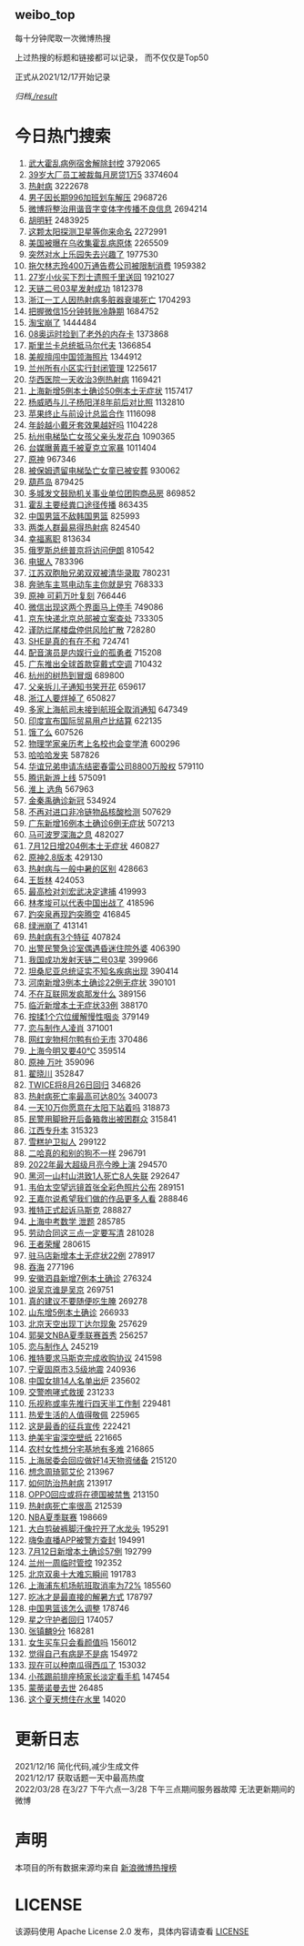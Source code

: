 weibo_top  
---
每十分钟爬取一次微博热搜  

上过热搜的标题和链接都可以记录， 而不仅仅是Top50

正式从2021/12/17开始记录  

*归档[./result](./result/)*

# 今日热门搜索  
1. [武大霍乱病例宿舍解除封控](https://s.weibo.com//weibo?q=%23%E6%AD%A6%E5%A4%A7%E9%9C%8D%E4%B9%B1%E7%97%85%E4%BE%8B%E5%AE%BF%E8%88%8D%E8%A7%A3%E9%99%A4%E5%B0%81%E6%8E%A7%23&Refer=top) 3792065
2. [39岁大厂员工被裁每月房贷1万5](https://s.weibo.com//weibo?q=%2339%E5%B2%81%E5%A4%A7%E5%8E%82%E5%91%98%E5%B7%A5%E8%A2%AB%E8%A3%81%E6%AF%8F%E6%9C%88%E6%88%BF%E8%B4%B71%E4%B8%875%23&Refer=top) 3374604
3. [热射病](https://s.weibo.com//weibo?q=%23%E7%83%AD%E5%B0%84%E7%97%85%23&Refer=top) 3222678
4. [男子因长期996加班划车解压](https://s.weibo.com//weibo?q=%23%E7%94%B7%E5%AD%90%E5%9B%A0%E9%95%BF%E6%9C%9F996%E5%8A%A0%E7%8F%AD%E5%88%92%E8%BD%A6%E8%A7%A3%E5%8E%8B%23&Refer=top) 2968726
5. [微博将整治用谐音字变体字传播不良信息](https://s.weibo.com//weibo?q=%23%E5%BE%AE%E5%8D%9A%E5%B0%86%E6%95%B4%E6%B2%BB%E7%94%A8%E8%B0%90%E9%9F%B3%E5%AD%97%E5%8F%98%E4%BD%93%E5%AD%97%E4%BC%A0%E6%92%AD%E4%B8%8D%E8%89%AF%E4%BF%A1%E6%81%AF%23&Refer=top) 2694214
6. [胡明轩](https://s.weibo.com//weibo?q=%23%E8%83%A1%E6%98%8E%E8%BD%A9%23&Refer=top) 2483925
7. [这颗太阳探测卫星等你来命名](https://s.weibo.com//weibo?q=%23%E8%BF%99%E9%A2%97%E5%A4%AA%E9%98%B3%E6%8E%A2%E6%B5%8B%E5%8D%AB%E6%98%9F%E7%AD%89%E4%BD%A0%E6%9D%A5%E5%91%BD%E5%90%8D%23&Refer=top) 2272991
8. [美国被曝在乌收集霍乱病原体](https://s.weibo.com//weibo?q=%23%E7%BE%8E%E5%9B%BD%E8%A2%AB%E6%9B%9D%E5%9C%A8%E4%B9%8C%E6%94%B6%E9%9B%86%E9%9C%8D%E4%B9%B1%E7%97%85%E5%8E%9F%E4%BD%93%23&Refer=top) 2265509
9. [突然对水上乐园失去兴趣了](https://s.weibo.com//weibo?q=%23%E7%AA%81%E7%84%B6%E5%AF%B9%E6%B0%B4%E4%B8%8A%E4%B9%90%E5%9B%AD%E5%A4%B1%E5%8E%BB%E5%85%B4%E8%B6%A3%E4%BA%86%23&Refer=top) 1977530
10. [拖欠林志玲400万通告费公司被限制消费](https://s.weibo.com//weibo?q=%23%E6%8B%96%E6%AC%A0%E6%9E%97%E5%BF%97%E7%8E%B2400%E4%B8%87%E9%80%9A%E5%91%8A%E8%B4%B9%E5%85%AC%E5%8F%B8%E8%A2%AB%E9%99%90%E5%88%B6%E6%B6%88%E8%B4%B9%23&Refer=top) 1959382
11. [27岁小伙买下烈士遗照千里送回](https://s.weibo.com//weibo?q=%2327%E5%B2%81%E5%B0%8F%E4%BC%99%E4%B9%B0%E4%B8%8B%E7%83%88%E5%A3%AB%E9%81%97%E7%85%A7%E5%8D%83%E9%87%8C%E9%80%81%E5%9B%9E%23&Refer=top) 1921027
12. [天链二号03星发射成功](https://s.weibo.com//weibo?q=%23%E5%A4%A9%E9%93%BE%E4%BA%8C%E5%8F%B703%E6%98%9F%E5%8F%91%E5%B0%84%E6%88%90%E5%8A%9F%23&Refer=top) 1812378
13. [浙江一工人因热射病多脏器衰竭死亡](https://s.weibo.com//weibo?q=%23%E6%B5%99%E6%B1%9F%E4%B8%80%E5%B7%A5%E4%BA%BA%E5%9B%A0%E7%83%AD%E5%B0%84%E7%97%85%E5%A4%9A%E8%84%8F%E5%99%A8%E8%A1%B0%E7%AB%AD%E6%AD%BB%E4%BA%A1%23&Refer=top) 1704293
14. [把握微信15分钟转账冷静期](https://s.weibo.com//weibo?q=%23%E6%8A%8A%E6%8F%A1%E5%BE%AE%E4%BF%A115%E5%88%86%E9%92%9F%E8%BD%AC%E8%B4%A6%E5%86%B7%E9%9D%99%E6%9C%9F%23&Refer=top) 1684752
15. [淘宝崩了](https://s.weibo.com//weibo?q=%23%E6%B7%98%E5%AE%9D%E5%B4%A9%E4%BA%86%23&Refer=top) 1444484
16. [08奥运时捡到了老外的内存卡](https://s.weibo.com//weibo?q=%2308%E5%A5%A5%E8%BF%90%E6%97%B6%E6%8D%A1%E5%88%B0%E4%BA%86%E8%80%81%E5%A4%96%E7%9A%84%E5%86%85%E5%AD%98%E5%8D%A1%23&Refer=top) 1373868
17. [斯里兰卡总统抵马尔代夫](https://s.weibo.com//weibo?q=%23%E6%96%AF%E9%87%8C%E5%85%B0%E5%8D%A1%E6%80%BB%E7%BB%9F%E6%8A%B5%E9%A9%AC%E5%B0%94%E4%BB%A3%E5%A4%AB%23&Refer=top) 1366854
18. [美舰擅闯中国领海照片](https://s.weibo.com//weibo?q=%23%E7%BE%8E%E8%88%B0%E6%93%85%E9%97%AF%E4%B8%AD%E5%9B%BD%E9%A2%86%E6%B5%B7%E7%85%A7%E7%89%87%23&Refer=top) 1344912
19. [兰州所有小区实行封闭管理](https://s.weibo.com//weibo?q=%23%E5%85%B0%E5%B7%9E%E6%89%80%E6%9C%89%E5%B0%8F%E5%8C%BA%E5%AE%9E%E8%A1%8C%E5%B0%81%E9%97%AD%E7%AE%A1%E7%90%86%23&Refer=top) 1225617
20. [华西医院一天收治3例热射病](https://s.weibo.com//weibo?q=%23%E5%8D%8E%E8%A5%BF%E5%8C%BB%E9%99%A2%E4%B8%80%E5%A4%A9%E6%94%B6%E6%B2%BB3%E4%BE%8B%E7%83%AD%E5%B0%84%E7%97%85%23&Refer=top) 1169421
21. [上海新增5例本土确诊50例本土无症状](https://s.weibo.com//weibo?q=%23%E4%B8%8A%E6%B5%B7%E6%96%B0%E5%A2%9E5%E4%BE%8B%E6%9C%AC%E5%9C%9F%E7%A1%AE%E8%AF%8A50%E4%BE%8B%E6%9C%AC%E5%9C%9F%E6%97%A0%E7%97%87%E7%8A%B6%23&Refer=top) 1157417
22. [杨威晒与儿子杨阳洋8年前后对比照](https://s.weibo.com//weibo?q=%23%E6%9D%A8%E5%A8%81%E6%99%92%E4%B8%8E%E5%84%BF%E5%AD%90%E6%9D%A8%E9%98%B3%E6%B4%8B8%E5%B9%B4%E5%89%8D%E5%90%8E%E5%AF%B9%E6%AF%94%E7%85%A7%23&Refer=top) 1132810
23. [苹果终止与前设计总监合作](https://s.weibo.com//weibo?q=%23%E8%8B%B9%E6%9E%9C%E7%BB%88%E6%AD%A2%E4%B8%8E%E5%89%8D%E8%AE%BE%E8%AE%A1%E6%80%BB%E7%9B%91%E5%90%88%E4%BD%9C%23&Refer=top) 1116098
24. [年龄越小戴牙套效果越好吗](https://s.weibo.com//weibo?q=%23%E5%B9%B4%E9%BE%84%E8%B6%8A%E5%B0%8F%E6%88%B4%E7%89%99%E5%A5%97%E6%95%88%E6%9E%9C%E8%B6%8A%E5%A5%BD%E5%90%97%23&Refer=top) 1104228
25. [杭州电梯坠亡女孩父亲头发花白](https://s.weibo.com//weibo?q=%23%E6%9D%AD%E5%B7%9E%E7%94%B5%E6%A2%AF%E5%9D%A0%E4%BA%A1%E5%A5%B3%E5%AD%A9%E7%88%B6%E4%BA%B2%E5%A4%B4%E5%8F%91%E8%8A%B1%E7%99%BD%23&Refer=top) 1090365
26. [台媒曝黄嘉千被夏克立家暴](https://s.weibo.com//weibo?q=%23%E5%8F%B0%E5%AA%92%E6%9B%9D%E9%BB%84%E5%98%89%E5%8D%83%E8%A2%AB%E5%A4%8F%E5%85%8B%E7%AB%8B%E5%AE%B6%E6%9A%B4%23&Refer=top) 1011404
27. [原神](https://s.weibo.com//weibo?q=%23%E5%8E%9F%E7%A5%9E%23&Refer=top) 967346
28. [被保姆遗留电梯坠亡女童已被安葬](https://s.weibo.com//weibo?q=%23%E8%A2%AB%E4%BF%9D%E5%A7%86%E9%81%97%E7%95%99%E7%94%B5%E6%A2%AF%E5%9D%A0%E4%BA%A1%E5%A5%B3%E7%AB%A5%E5%B7%B2%E8%A2%AB%E5%AE%89%E8%91%AC%23&Refer=top) 930062
29. [葫芦岛](https://s.weibo.com//weibo?q=%E8%91%AB%E8%8A%A6%E5%B2%9B&Refer=top) 879425
30. [多城发文鼓励机关事业单位团购商品房](https://s.weibo.com//weibo?q=%23%E5%A4%9A%E5%9F%8E%E5%8F%91%E6%96%87%E9%BC%93%E5%8A%B1%E6%9C%BA%E5%85%B3%E4%BA%8B%E4%B8%9A%E5%8D%95%E4%BD%8D%E5%9B%A2%E8%B4%AD%E5%95%86%E5%93%81%E6%88%BF%23&Refer=top) 869852
31. [霍乱主要经粪口途径传播](https://s.weibo.com//weibo?q=%23%E9%9C%8D%E4%B9%B1%E4%B8%BB%E8%A6%81%E7%BB%8F%E7%B2%AA%E5%8F%A3%E9%80%94%E5%BE%84%E4%BC%A0%E6%92%AD%23&Refer=top) 863435
32. [中国男篮不敌韩国男篮](https://s.weibo.com//weibo?q=%23%E4%B8%AD%E5%9B%BD%E7%94%B7%E7%AF%AE%E4%B8%8D%E6%95%8C%E9%9F%A9%E5%9B%BD%E7%94%B7%E7%AF%AE%23&Refer=top) 825993
33. [两类人群最易得热射病](https://s.weibo.com//weibo?q=%23%E4%B8%A4%E7%B1%BB%E4%BA%BA%E7%BE%A4%E6%9C%80%E6%98%93%E5%BE%97%E7%83%AD%E5%B0%84%E7%97%85%23&Refer=top) 824540
34. [幸福离职](https://s.weibo.com//weibo?q=%23%E5%B9%B8%E7%A6%8F%E7%A6%BB%E8%81%8C%23&Refer=top) 813634
35. [俄罗斯总统普京将访问伊朗](https://s.weibo.com//weibo?q=%23%E4%BF%84%E7%BD%97%E6%96%AF%E6%80%BB%E7%BB%9F%E6%99%AE%E4%BA%AC%E5%B0%86%E8%AE%BF%E9%97%AE%E4%BC%8A%E6%9C%97%23&Refer=top) 810542
36. [电锯人](https://s.weibo.com//weibo?q=%E7%94%B5%E9%94%AF%E4%BA%BA&Refer=top) 783396
37. [江苏双胞胎兄弟双双被清华录取](https://s.weibo.com//weibo?q=%23%E6%B1%9F%E8%8B%8F%E5%8F%8C%E8%83%9E%E8%83%8E%E5%85%84%E5%BC%9F%E5%8F%8C%E5%8F%8C%E8%A2%AB%E6%B8%85%E5%8D%8E%E5%BD%95%E5%8F%96%23&Refer=top) 780231
38. [奔驰车主骂电动车主你就是穷](https://s.weibo.com//weibo?q=%23%E5%A5%94%E9%A9%B0%E8%BD%A6%E4%B8%BB%E9%AA%82%E7%94%B5%E5%8A%A8%E8%BD%A6%E4%B8%BB%E4%BD%A0%E5%B0%B1%E6%98%AF%E7%A9%B7%23&Refer=top) 768333
39. [原神 可莉万叶复刻](https://s.weibo.com//weibo?q=%23%E5%8E%9F%E7%A5%9E%20%E5%8F%AF%E8%8E%89%E4%B8%87%E5%8F%B6%E5%A4%8D%E5%88%BB%23&Refer=top) 766446
40. [微信出现这两个界面马上停手](https://s.weibo.com//weibo?q=%23%E5%BE%AE%E4%BF%A1%E5%87%BA%E7%8E%B0%E8%BF%99%E4%B8%A4%E4%B8%AA%E7%95%8C%E9%9D%A2%E9%A9%AC%E4%B8%8A%E5%81%9C%E6%89%8B%23&Refer=top) 749086
41. [京东快递北京总部被立案查处](https://s.weibo.com//weibo?q=%23%E4%BA%AC%E4%B8%9C%E5%BF%AB%E9%80%92%E5%8C%97%E4%BA%AC%E6%80%BB%E9%83%A8%E8%A2%AB%E7%AB%8B%E6%A1%88%E6%9F%A5%E5%A4%84%23&Refer=top) 733305
42. [谨防烂尾楼盘停供风险扩散](https://s.weibo.com//weibo?q=%23%E8%B0%A8%E9%98%B2%E7%83%82%E5%B0%BE%E6%A5%BC%E7%9B%98%E5%81%9C%E4%BE%9B%E9%A3%8E%E9%99%A9%E6%89%A9%E6%95%A3%23&Refer=top) 728280
43. [SHE是真的有在不和](https://s.weibo.com//weibo?q=%23SHE%E6%98%AF%E7%9C%9F%E7%9A%84%E6%9C%89%E5%9C%A8%E4%B8%8D%E5%92%8C%23&Refer=top) 724741
44. [配音演员是内娱行业的孤勇者](https://s.weibo.com//weibo?q=%23%E9%85%8D%E9%9F%B3%E6%BC%94%E5%91%98%E6%98%AF%E5%86%85%E5%A8%B1%E8%A1%8C%E4%B8%9A%E7%9A%84%E5%AD%A4%E5%8B%87%E8%80%85%23&Refer=top) 715208
45. [广东推出全球首款穿戴式空调](https://s.weibo.com//weibo?q=%23%E5%B9%BF%E4%B8%9C%E6%8E%A8%E5%87%BA%E5%85%A8%E7%90%83%E9%A6%96%E6%AC%BE%E7%A9%BF%E6%88%B4%E5%BC%8F%E7%A9%BA%E8%B0%83%23&Refer=top) 710432
46. [杭州的树热到冒烟](https://s.weibo.com//weibo?q=%23%E6%9D%AD%E5%B7%9E%E7%9A%84%E6%A0%91%E7%83%AD%E5%88%B0%E5%86%92%E7%83%9F%23&Refer=top) 689800
47. [父亲拆儿子通知书笑开花](https://s.weibo.com//weibo?q=%23%E7%88%B6%E4%BA%B2%E6%8B%86%E5%84%BF%E5%AD%90%E9%80%9A%E7%9F%A5%E4%B9%A6%E7%AC%91%E5%BC%80%E8%8A%B1%23&Refer=top) 659617
48. [浙江人要烊掉了](https://s.weibo.com//weibo?q=%23%E6%B5%99%E6%B1%9F%E4%BA%BA%E8%A6%81%E7%83%8A%E6%8E%89%E4%BA%86%23&Refer=top) 650827
49. [多家上海航司未接到航班全取消通知](https://s.weibo.com//weibo?q=%23%E5%A4%9A%E5%AE%B6%E4%B8%8A%E6%B5%B7%E8%88%AA%E5%8F%B8%E6%9C%AA%E6%8E%A5%E5%88%B0%E8%88%AA%E7%8F%AD%E5%85%A8%E5%8F%96%E6%B6%88%E9%80%9A%E7%9F%A5%23&Refer=top) 647349
50. [印度宣布国际贸易用卢比结算](https://s.weibo.com//weibo?q=%23%E5%8D%B0%E5%BA%A6%E5%AE%A3%E5%B8%83%E5%9B%BD%E9%99%85%E8%B4%B8%E6%98%93%E7%94%A8%E5%8D%A2%E6%AF%94%E7%BB%93%E7%AE%97%23&Refer=top) 622135
51. [饿了么](https://s.weibo.com//weibo?q=%E9%A5%BF%E4%BA%86%E4%B9%88&Refer=top) 607526
52. [物理学家亲历考上名校也会变学渣](https://s.weibo.com//weibo?q=%23%E7%89%A9%E7%90%86%E5%AD%A6%E5%AE%B6%E4%BA%B2%E5%8E%86%E8%80%83%E4%B8%8A%E5%90%8D%E6%A0%A1%E4%B9%9F%E4%BC%9A%E5%8F%98%E5%AD%A6%E6%B8%A3%23&Refer=top) 600296
53. [哈哈哈发夹](https://s.weibo.com//weibo?q=%23%E5%93%88%E5%93%88%E5%93%88%E5%8F%91%E5%A4%B9%23&Refer=top) 587826
54. [华谊兄弟申请冻结密春雷公司8800万股权](https://s.weibo.com//weibo?q=%23%E5%8D%8E%E8%B0%8A%E5%85%84%E5%BC%9F%E7%94%B3%E8%AF%B7%E5%86%BB%E7%BB%93%E5%AF%86%E6%98%A5%E9%9B%B7%E5%85%AC%E5%8F%B88800%E4%B8%87%E8%82%A1%E6%9D%83%23&Refer=top) 579110
55. [腾讯新游上线](https://s.weibo.com//weibo?q=%23%E8%85%BE%E8%AE%AF%E6%96%B0%E6%B8%B8%E4%B8%8A%E7%BA%BF%23&Refer=top) 575091
56. [淮上 选角](https://s.weibo.com//weibo?q=%E6%B7%AE%E4%B8%8A%20%E9%80%89%E8%A7%92&Refer=top) 567963
57. [金秦禹确诊新冠](https://s.weibo.com//weibo?q=%23%E9%87%91%E7%A7%A6%E7%A6%B9%E7%A1%AE%E8%AF%8A%E6%96%B0%E5%86%A0%23&Refer=top) 534924
58. [不再对进口非冷链物品核酸检测](https://s.weibo.com//weibo?q=%23%E4%B8%8D%E5%86%8D%E5%AF%B9%E8%BF%9B%E5%8F%A3%E9%9D%9E%E5%86%B7%E9%93%BE%E7%89%A9%E5%93%81%E6%A0%B8%E9%85%B8%E6%A3%80%E6%B5%8B%23&Refer=top) 507629
59. [广东新增16例本土确诊6例无症状](https://s.weibo.com//weibo?q=%23%E5%B9%BF%E4%B8%9C%E6%96%B0%E5%A2%9E16%E4%BE%8B%E6%9C%AC%E5%9C%9F%E7%A1%AE%E8%AF%8A6%E4%BE%8B%E6%97%A0%E7%97%87%E7%8A%B6%23&Refer=top) 507213
60. [马可波罗深海之息](https://s.weibo.com//weibo?q=%23%E9%A9%AC%E5%8F%AF%E6%B3%A2%E7%BD%97%E6%B7%B1%E6%B5%B7%E4%B9%8B%E6%81%AF%23&Refer=top) 482027
61. [7月12日增204例本土无症状](https://s.weibo.com//weibo?q=%237%E6%9C%8812%E6%97%A5%E5%A2%9E204%E4%BE%8B%E6%9C%AC%E5%9C%9F%E6%97%A0%E7%97%87%E7%8A%B6%23&Refer=top) 460827
62. [原神2.8版本](https://s.weibo.com//weibo?q=%E5%8E%9F%E7%A5%9E2.8%E7%89%88%E6%9C%AC&Refer=top) 429130
63. [热射病与一般中暑的区别](https://s.weibo.com//weibo?q=%23%E7%83%AD%E5%B0%84%E7%97%85%E4%B8%8E%E4%B8%80%E8%88%AC%E4%B8%AD%E6%9A%91%E7%9A%84%E5%8C%BA%E5%88%AB%23&Refer=top) 428663
64. [王哲林](https://s.weibo.com//weibo?q=%E7%8E%8B%E5%93%B2%E6%9E%97&Refer=top) 424053
65. [最高检对刘宏武决定逮捕](https://s.weibo.com//weibo?q=%23%E6%9C%80%E9%AB%98%E6%A3%80%E5%AF%B9%E5%88%98%E5%AE%8F%E6%AD%A6%E5%86%B3%E5%AE%9A%E9%80%AE%E6%8D%95%23&Refer=top) 419993
66. [林孝埈可以代表中国出战了](https://s.weibo.com//weibo?q=%23%E6%9E%97%E5%AD%9D%E5%9F%88%E5%8F%AF%E4%BB%A5%E4%BB%A3%E8%A1%A8%E4%B8%AD%E5%9B%BD%E5%87%BA%E6%88%98%E4%BA%86%23&Refer=top) 418596
67. [趵突泉再现趵突腾空](https://s.weibo.com//weibo?q=%23%E8%B6%B5%E7%AA%81%E6%B3%89%E5%86%8D%E7%8E%B0%E8%B6%B5%E7%AA%81%E8%85%BE%E7%A9%BA%23&Refer=top) 416845
68. [绿洲崩了](https://s.weibo.com//weibo?q=%23%E7%BB%BF%E6%B4%B2%E5%B4%A9%E4%BA%86%23&Refer=top) 413141
69. [热射病有3个特征](https://s.weibo.com//weibo?q=%23%E7%83%AD%E5%B0%84%E7%97%85%E6%9C%893%E4%B8%AA%E7%89%B9%E5%BE%81%23&Refer=top) 407824
70. [出警民警急诊室偶遇昏迷住院外婆](https://s.weibo.com//weibo?q=%23%E5%87%BA%E8%AD%A6%E6%B0%91%E8%AD%A6%E6%80%A5%E8%AF%8A%E5%AE%A4%E5%81%B6%E9%81%87%E6%98%8F%E8%BF%B7%E4%BD%8F%E9%99%A2%E5%A4%96%E5%A9%86%23&Refer=top) 406390
71. [我国成功发射天链二号03星](https://s.weibo.com//weibo?q=%E6%88%91%E5%9B%BD%E6%88%90%E5%8A%9F%E5%8F%91%E5%B0%84%E5%A4%A9%E9%93%BE%E4%BA%8C%E5%8F%B703%E6%98%9F&Refer=top) 399966
72. [坦桑尼亚总统证实不知名疾病出现](https://s.weibo.com//weibo?q=%23%E5%9D%A6%E6%A1%91%E5%B0%BC%E4%BA%9A%E6%80%BB%E7%BB%9F%E8%AF%81%E5%AE%9E%E4%B8%8D%E7%9F%A5%E5%90%8D%E7%96%BE%E7%97%85%E5%87%BA%E7%8E%B0%23&Refer=top) 390414
73. [河南新增3例本土确诊22例无症状](https://s.weibo.com//weibo?q=%23%E6%B2%B3%E5%8D%97%E6%96%B0%E5%A2%9E3%E4%BE%8B%E6%9C%AC%E5%9C%9F%E7%A1%AE%E8%AF%8A22%E4%BE%8B%E6%97%A0%E7%97%87%E7%8A%B6%23&Refer=top) 390101
74. [不在互联网发疯那发什么](https://s.weibo.com//weibo?q=%23%E4%B8%8D%E5%9C%A8%E4%BA%92%E8%81%94%E7%BD%91%E5%8F%91%E7%96%AF%E9%82%A3%E5%8F%91%E4%BB%80%E4%B9%88%23&Refer=top) 389156
75. [临沂新增本土无症状33例](https://s.weibo.com//weibo?q=%23%E4%B8%B4%E6%B2%82%E6%96%B0%E5%A2%9E%E6%9C%AC%E5%9C%9F%E6%97%A0%E7%97%87%E7%8A%B633%E4%BE%8B%23&Refer=top) 388170
76. [按揉1个穴位缓解慢性咽炎](https://s.weibo.com//weibo?q=%23%E6%8C%89%E6%8F%891%E4%B8%AA%E7%A9%B4%E4%BD%8D%E7%BC%93%E8%A7%A3%E6%85%A2%E6%80%A7%E5%92%BD%E7%82%8E%23&Refer=top) 379149
77. [恋与制作人凌肖](https://s.weibo.com//weibo?q=%E6%81%8B%E4%B8%8E%E5%88%B6%E4%BD%9C%E4%BA%BA%E5%87%8C%E8%82%96&Refer=top) 371001
78. [网红宠物柯尔鸭有价无市](https://s.weibo.com//weibo?q=%23%E7%BD%91%E7%BA%A2%E5%AE%A0%E7%89%A9%E6%9F%AF%E5%B0%94%E9%B8%AD%E6%9C%89%E4%BB%B7%E6%97%A0%E5%B8%82%23&Refer=top) 370486
79. [上海今明又要40℃](https://s.weibo.com//weibo?q=%23%E4%B8%8A%E6%B5%B7%E4%BB%8A%E6%98%8E%E5%8F%88%E8%A6%8140%E2%84%83%23&Refer=top) 359514
80. [原神 万叶](https://s.weibo.com//weibo?q=%E5%8E%9F%E7%A5%9E%20%E4%B8%87%E5%8F%B6&Refer=top) 359096
81. [翟晓川](https://s.weibo.com//weibo?q=%E7%BF%9F%E6%99%93%E5%B7%9D&Refer=top) 352847
82. [TWICE将8月26日回归](https://s.weibo.com//weibo?q=%23TWICE%E5%B0%868%E6%9C%8826%E6%97%A5%E5%9B%9E%E5%BD%92%23&Refer=top) 346826
83. [热射病死亡率最高可达80%](https://s.weibo.com//weibo?q=%23%E7%83%AD%E5%B0%84%E7%97%85%E6%AD%BB%E4%BA%A1%E7%8E%87%E6%9C%80%E9%AB%98%E5%8F%AF%E8%BE%BE80%25%23&Refer=top) 340073
84. [一天10万你愿意在太阳下站着吗](https://s.weibo.com//weibo?q=%23%E4%B8%80%E5%A4%A910%E4%B8%87%E4%BD%A0%E6%84%BF%E6%84%8F%E5%9C%A8%E5%A4%AA%E9%98%B3%E4%B8%8B%E7%AB%99%E7%9D%80%E5%90%97%23&Refer=top) 318873
85. [民警用脚掀开后备箱救出被困群众](https://s.weibo.com//weibo?q=%23%E6%B0%91%E8%AD%A6%E7%94%A8%E8%84%9A%E6%8E%80%E5%BC%80%E5%90%8E%E5%A4%87%E7%AE%B1%E6%95%91%E5%87%BA%E8%A2%AB%E5%9B%B0%E7%BE%A4%E4%BC%97%23&Refer=top) 315841
86. [江西专升本](https://s.weibo.com//weibo?q=%E6%B1%9F%E8%A5%BF%E4%B8%93%E5%8D%87%E6%9C%AC&Refer=top) 315323
87. [雪糕护卫拟人](https://s.weibo.com//weibo?q=%23%E9%9B%AA%E7%B3%95%E6%8A%A4%E5%8D%AB%E6%8B%9F%E4%BA%BA%23&Refer=top) 299122
88. [二哈真的和别的狗不一样](https://s.weibo.com//weibo?q=%23%E4%BA%8C%E5%93%88%E7%9C%9F%E7%9A%84%E5%92%8C%E5%88%AB%E7%9A%84%E7%8B%97%E4%B8%8D%E4%B8%80%E6%A0%B7%23&Refer=top) 296791
89. [2022年最大超级月亮今晚上演](https://s.weibo.com//weibo?q=%232022%E5%B9%B4%E6%9C%80%E5%A4%A7%E8%B6%85%E7%BA%A7%E6%9C%88%E4%BA%AE%E4%BB%8A%E6%99%9A%E4%B8%8A%E6%BC%94%23&Refer=top) 294570
90. [黑河一山村山洪致1人死亡8人失联](https://s.weibo.com//weibo?q=%23%E9%BB%91%E6%B2%B3%E4%B8%80%E5%B1%B1%E6%9D%91%E5%B1%B1%E6%B4%AA%E8%87%B41%E4%BA%BA%E6%AD%BB%E4%BA%A18%E4%BA%BA%E5%A4%B1%E8%81%94%23&Refer=top) 292647
91. [韦伯太空望远镜首张全彩色照片公布](https://s.weibo.com//weibo?q=%E9%9F%A6%E4%BC%AF%E5%A4%AA%E7%A9%BA%E6%9C%9B%E8%BF%9C%E9%95%9C%E9%A6%96%E5%BC%A0%E5%85%A8%E5%BD%A9%E8%89%B2%E7%85%A7%E7%89%87%E5%85%AC%E5%B8%83&Refer=top) 289151
92. [王嘉尔说希望我们做的作品更多人看](https://s.weibo.com//weibo?q=%23%E7%8E%8B%E5%98%89%E5%B0%94%E8%AF%B4%E5%B8%8C%E6%9C%9B%E6%88%91%E4%BB%AC%E5%81%9A%E7%9A%84%E4%BD%9C%E5%93%81%E6%9B%B4%E5%A4%9A%E4%BA%BA%E7%9C%8B%23&Refer=top) 288846
93. [推特正式起诉马斯克](https://s.weibo.com//weibo?q=%23%E6%8E%A8%E7%89%B9%E6%AD%A3%E5%BC%8F%E8%B5%B7%E8%AF%89%E9%A9%AC%E6%96%AF%E5%85%8B%23&Refer=top) 288827
94. [上海中考数学 泄题](https://s.weibo.com//weibo?q=%E4%B8%8A%E6%B5%B7%E4%B8%AD%E8%80%83%E6%95%B0%E5%AD%A6%20%E6%B3%84%E9%A2%98&Refer=top) 285785
95. [劳动合同这三点一定要写清](https://s.weibo.com//weibo?q=%23%E5%8A%B3%E5%8A%A8%E5%90%88%E5%90%8C%E8%BF%99%E4%B8%89%E7%82%B9%E4%B8%80%E5%AE%9A%E8%A6%81%E5%86%99%E6%B8%85%23&Refer=top) 281028
96. [王者荣耀](https://s.weibo.com//weibo?q=%E7%8E%8B%E8%80%85%E8%8D%A3%E8%80%80&Refer=top) 280615
97. [驻马店新增本土无症状22例](https://s.weibo.com//weibo?q=%23%E9%A9%BB%E9%A9%AC%E5%BA%97%E6%96%B0%E5%A2%9E%E6%9C%AC%E5%9C%9F%E6%97%A0%E7%97%87%E7%8A%B622%E4%BE%8B%23&Refer=top) 278917
98. [吞海](https://s.weibo.com//weibo?q=%E5%90%9E%E6%B5%B7&Refer=top) 277196
99. [安徽泗县新增7例本土确诊](https://s.weibo.com//weibo?q=%23%E5%AE%89%E5%BE%BD%E6%B3%97%E5%8E%BF%E6%96%B0%E5%A2%9E7%E4%BE%8B%E6%9C%AC%E5%9C%9F%E7%A1%AE%E8%AF%8A%23&Refer=top) 276324
100. [说吴京谁是吴京](https://s.weibo.com//weibo?q=%23%E8%AF%B4%E5%90%B4%E4%BA%AC%E8%B0%81%E6%98%AF%E5%90%B4%E4%BA%AC%23&Refer=top) 269751
101. [真的建议不要随便吃生腌](https://s.weibo.com//weibo?q=%23%E7%9C%9F%E7%9A%84%E5%BB%BA%E8%AE%AE%E4%B8%8D%E8%A6%81%E9%9A%8F%E4%BE%BF%E5%90%83%E7%94%9F%E8%85%8C%23&Refer=top) 269278
102. [山东增5例本土确诊](https://s.weibo.com//weibo?q=%23%E5%B1%B1%E4%B8%9C%E5%A2%9E5%E4%BE%8B%E6%9C%AC%E5%9C%9F%E7%A1%AE%E8%AF%8A%23&Refer=top) 266933
103. [北京天空出现丁达尔现象](https://s.weibo.com//weibo?q=%23%E5%8C%97%E4%BA%AC%E5%A4%A9%E7%A9%BA%E5%87%BA%E7%8E%B0%E4%B8%81%E8%BE%BE%E5%B0%94%E7%8E%B0%E8%B1%A1%23&Refer=top) 257629
104. [郭昊文NBA夏季联赛首秀](https://s.weibo.com//weibo?q=%23%E9%83%AD%E6%98%8A%E6%96%87NBA%E5%A4%8F%E5%AD%A3%E8%81%94%E8%B5%9B%E9%A6%96%E7%A7%80%23&Refer=top) 256257
105. [恋与制作人](https://s.weibo.com//weibo?q=%E6%81%8B%E4%B8%8E%E5%88%B6%E4%BD%9C%E4%BA%BA&Refer=top) 245219
106. [推特要求马斯克完成收购协议](https://s.weibo.com//weibo?q=%23%E6%8E%A8%E7%89%B9%E8%A6%81%E6%B1%82%E9%A9%AC%E6%96%AF%E5%85%8B%E5%AE%8C%E6%88%90%E6%94%B6%E8%B4%AD%E5%8D%8F%E8%AE%AE%23&Refer=top) 241598
107. [宁夏固原市3.5级地震](https://s.weibo.com//weibo?q=%E5%AE%81%E5%A4%8F%E5%9B%BA%E5%8E%9F%E5%B8%823.5%E7%BA%A7%E5%9C%B0%E9%9C%87&Refer=top) 240936
108. [中国女排14人名单出炉](https://s.weibo.com//weibo?q=%23%E4%B8%AD%E5%9B%BD%E5%A5%B3%E6%8E%9214%E4%BA%BA%E5%90%8D%E5%8D%95%E5%87%BA%E7%82%89%23&Refer=top) 235602
109. [交警咆哮式救援](https://s.weibo.com//weibo?q=%23%E4%BA%A4%E8%AD%A6%E5%92%86%E5%93%AE%E5%BC%8F%E6%95%91%E6%8F%B4%23&Refer=top) 231233
110. [乐视称或率先推行四天半工作制](https://s.weibo.com//weibo?q=%23%E4%B9%90%E8%A7%86%E7%A7%B0%E6%88%96%E7%8E%87%E5%85%88%E6%8E%A8%E8%A1%8C%E5%9B%9B%E5%A4%A9%E5%8D%8A%E5%B7%A5%E4%BD%9C%E5%88%B6%23&Refer=top) 229481
111. [热爱生活的人值得敬佩](https://s.weibo.com//weibo?q=%23%E7%83%AD%E7%88%B1%E7%94%9F%E6%B4%BB%E7%9A%84%E4%BA%BA%E5%80%BC%E5%BE%97%E6%95%AC%E4%BD%A9%23&Refer=top) 225965
112. [这是最香的征兵宣传](https://s.weibo.com//weibo?q=%23%E8%BF%99%E6%98%AF%E6%9C%80%E9%A6%99%E7%9A%84%E5%BE%81%E5%85%B5%E5%AE%A3%E4%BC%A0%23&Refer=top) 222421
113. [绝美宇宙深空壁纸](https://s.weibo.com//weibo?q=%23%E7%BB%9D%E7%BE%8E%E5%AE%87%E5%AE%99%E6%B7%B1%E7%A9%BA%E5%A3%81%E7%BA%B8%23&Refer=top) 221665
114. [农村女性想分宅基地有多难](https://s.weibo.com//weibo?q=%23%E5%86%9C%E6%9D%91%E5%A5%B3%E6%80%A7%E6%83%B3%E5%88%86%E5%AE%85%E5%9F%BA%E5%9C%B0%E6%9C%89%E5%A4%9A%E9%9A%BE%23&Refer=top) 216865
115. [上海居委会回应做好14天物资储备](https://s.weibo.com//weibo?q=%23%E4%B8%8A%E6%B5%B7%E5%B1%85%E5%A7%94%E4%BC%9A%E5%9B%9E%E5%BA%94%E5%81%9A%E5%A5%BD14%E5%A4%A9%E7%89%A9%E8%B5%84%E5%82%A8%E5%A4%87%23&Refer=top) 215120
116. [想念周琦郭艾伦](https://s.weibo.com//weibo?q=%23%E6%83%B3%E5%BF%B5%E5%91%A8%E7%90%A6%E9%83%AD%E8%89%BE%E4%BC%A6%23&Refer=top) 213967
117. [如何防治热射病](https://s.weibo.com//weibo?q=%23%E5%A6%82%E4%BD%95%E9%98%B2%E6%B2%BB%E7%83%AD%E5%B0%84%E7%97%85%23&Refer=top) 213917
118. [OPPO回应或将在德国被禁售](https://s.weibo.com//weibo?q=%23OPPO%E5%9B%9E%E5%BA%94%E6%88%96%E5%B0%86%E5%9C%A8%E5%BE%B7%E5%9B%BD%E8%A2%AB%E7%A6%81%E5%94%AE%23&Refer=top) 213150
119. [热射病死亡率很高](https://s.weibo.com//weibo?q=%23%E7%83%AD%E5%B0%84%E7%97%85%E6%AD%BB%E4%BA%A1%E7%8E%87%E5%BE%88%E9%AB%98%23&Refer=top) 212539
120. [NBA夏季联赛](https://s.weibo.com//weibo?q=%23NBA%E5%A4%8F%E5%AD%A3%E8%81%94%E8%B5%9B%23&Refer=top) 198669
121. [大白剪破裤脚汗像拧开了水龙头](https://s.weibo.com//weibo?q=%23%E5%A4%A7%E7%99%BD%E5%89%AA%E7%A0%B4%E8%A3%A4%E8%84%9A%E6%B1%97%E5%83%8F%E6%8B%A7%E5%BC%80%E4%BA%86%E6%B0%B4%E9%BE%99%E5%A4%B4%23&Refer=top) 195291
122. [嗨兔直播APP被警方查封](https://s.weibo.com//weibo?q=%23%E5%97%A8%E5%85%94%E7%9B%B4%E6%92%ADAPP%E8%A2%AB%E8%AD%A6%E6%96%B9%E6%9F%A5%E5%B0%81%23&Refer=top) 194991
123. [7月12日新增本土确诊57例](https://s.weibo.com//weibo?q=%237%E6%9C%8812%E6%97%A5%E6%96%B0%E5%A2%9E%E6%9C%AC%E5%9C%9F%E7%A1%AE%E8%AF%8A57%E4%BE%8B%23&Refer=top) 192799
124. [兰州一周临时管控](https://s.weibo.com//weibo?q=%23%E5%85%B0%E5%B7%9E%E4%B8%80%E5%91%A8%E4%B8%B4%E6%97%B6%E7%AE%A1%E6%8E%A7%23&Refer=top) 192352
125. [北京双奥十大难忘瞬间](https://s.weibo.com//weibo?q=%23%E5%8C%97%E4%BA%AC%E5%8F%8C%E5%A5%A5%E5%8D%81%E5%A4%A7%E9%9A%BE%E5%BF%98%E7%9E%AC%E9%97%B4%23&Refer=top) 191783
126. [上海浦东机场航班取消率为72%](https://s.weibo.com//weibo?q=%23%E4%B8%8A%E6%B5%B7%E6%B5%A6%E4%B8%9C%E6%9C%BA%E5%9C%BA%E8%88%AA%E7%8F%AD%E5%8F%96%E6%B6%88%E7%8E%87%E4%B8%BA72%25%23&Refer=top) 185560
127. [吃冰才是最直接的解暑方式](https://s.weibo.com//weibo?q=%23%E5%90%83%E5%86%B0%E6%89%8D%E6%98%AF%E6%9C%80%E7%9B%B4%E6%8E%A5%E7%9A%84%E8%A7%A3%E6%9A%91%E6%96%B9%E5%BC%8F%23&Refer=top) 178797
128. [中国男篮该怎么调整](https://s.weibo.com//weibo?q=%23%E4%B8%AD%E5%9B%BD%E7%94%B7%E7%AF%AE%E8%AF%A5%E6%80%8E%E4%B9%88%E8%B0%83%E6%95%B4%23&Refer=top) 178746
129. [星之守护者回归](https://s.weibo.com//weibo?q=%23%E6%98%9F%E4%B9%8B%E5%AE%88%E6%8A%A4%E8%80%85%E5%9B%9E%E5%BD%92%23&Refer=top) 174057
130. [张镇麟9分](https://s.weibo.com//weibo?q=%23%E5%BC%A0%E9%95%87%E9%BA%9F9%E5%88%86%23&Refer=top) 168281
131. [女生买车只会看颜值吗](https://s.weibo.com//weibo?q=%23%E5%A5%B3%E7%94%9F%E4%B9%B0%E8%BD%A6%E5%8F%AA%E4%BC%9A%E7%9C%8B%E9%A2%9C%E5%80%BC%E5%90%97%23&Refer=top) 156012
132. [觉得自己有病是不是病](https://s.weibo.com//weibo?q=%23%E8%A7%89%E5%BE%97%E8%87%AA%E5%B7%B1%E6%9C%89%E7%97%85%E6%98%AF%E4%B8%8D%E6%98%AF%E7%97%85%23&Refer=top) 154972
133. [现在可以种南瓜得西瓜了](https://s.weibo.com//weibo?q=%23%E7%8E%B0%E5%9C%A8%E5%8F%AF%E4%BB%A5%E7%A7%8D%E5%8D%97%E7%93%9C%E5%BE%97%E8%A5%BF%E7%93%9C%E4%BA%86%23&Refer=top) 153032
134. [小孩踢前排座椅家长淡定看手机](https://s.weibo.com//weibo?q=%23%E5%B0%8F%E5%AD%A9%E8%B8%A2%E5%89%8D%E6%8E%92%E5%BA%A7%E6%A4%85%E5%AE%B6%E9%95%BF%E6%B7%A1%E5%AE%9A%E7%9C%8B%E6%89%8B%E6%9C%BA%23&Refer=top) 147454
135. [蒙蒂诺曼去世](https://s.weibo.com//weibo?q=%23%E8%92%99%E8%92%82%E8%AF%BA%E6%9B%BC%E5%8E%BB%E4%B8%96%23&Refer=top) 26485
136. [这个夏天想住在水里](https://s.weibo.com//weibo?q=%23%E8%BF%99%E4%B8%AA%E5%A4%8F%E5%A4%A9%E6%83%B3%E4%BD%8F%E5%9C%A8%E6%B0%B4%E9%87%8C%23&Refer=top) 14020
# 更新日志  
2021/12/16  简化代码,减少生成文件  
2021/12/17  获取话题一天中最高热度  
2022/03/28  在3/27 下午六点—3/28 下午三点期间服务器故障 无法更新期间的微博  
# 声明  
本项目的所有数据来源均来自 [新浪微博热搜榜](https://s.weibo.com/top/summary)  

# LICENSE
该源码使用 Apache License 2.0 发布，具体内容请查看 [LICENSE](./LICENSE)
